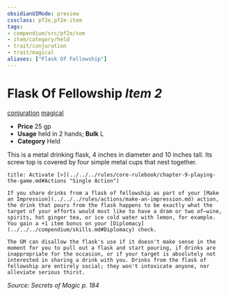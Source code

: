 ```yaml
---
obsidianUIMode: preview
cssclass: pf2e,pf2e-item
tags:
- compendium/src/pf2e/som
- item/category/held
- trait/conjuration
- trait/magical
aliases: ["Flask Of Fellowship"]
---
```

# Flask Of Fellowship *Item 2*  
[conjuration](../../../Rules/traits/conjuration.md)  [magical](../../../Rules/traits/magical.md)  

- **Price** 25 gp
- **Usage** held in 2 hands; **Bulk** L
- **Category** Held

This is a metal drinking flask, 4 inches in diameter and 10 inches tall. Its screw top is covered by four simple metal cups that nest together.

```ad-embed-ability
title: Activate [>](../../../rules/core-rulebook/chapter-9-playing-the-game.md#Actions "Single Action")

If you share drinks from a flask of fellowship as part of your [Make an Impression](../../../rules/actions/make-an-impression.md) action, the drink that pours from the flask happens to be exactly what the target of your efforts would most like to have a dram or two of—wine, spirits, hot ginger tea, or ice cold water with lemon, for example. You gain a +1 item bonus on your [Diplomacy](../../../compendium/skills.md#Diplomacy) check.

The GM can disallow the flask's use if it doesn't make sense in the moment for you to pull out a flask and start pouring, if drinks are inappropriate for the occasion, or if your target is absolutely not interested in sharing a drink with you. Drinks from the flask of fellowship are entirely social; they won't intoxicate anyone, nor alleviate serious thirst.
```

*Source: Secrets of Magic p. 184*

